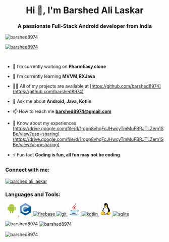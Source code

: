 <h1 align="center">Hi 👋, I'm Barshed Ali Laskar</h1>
<h3 align="center">A passionate Full-Stack Android developer from India</h3>

<p align="left"> <img src="https://komarev.com/ghpvc/?username=barshed8974&label=Profile%20views&color=0e75b6&style=flat" alt="barshed8974" /> </p>

<p align="left"> <a href="https://github.com/ryo-ma/github-profile-trophy"><img src="https://github-profile-trophy.vercel.app/?username=barshed8974" alt="barshed8974" /></a> </p>

<p align="left"> <a href="https://twitter.com/" target="blank"><img src="https://img.shields.io/twitter/follow/?logo=twitter&style=for-the-badge" alt="" /></a> </p>

- 🔭 I’m currently working on **PharmEasy clone**

- 🌱 I’m currently learning **MVVM,RXJava**

- 👨‍💻 All of my projects are available at [https://github.com/barshed8974](https://github.com/barshed8974)

- 💬 Ask me about **Android, Java, Kotlin**

- 📫 How to reach me **barshed8974@gmail.com**

- 📄 Know about my experiences [https://drive.google.com/file/d/1ropp8vhqFcJHwcyTmMuFBRJTLZem1SBe/view?usp=sharing](https://drive.google.com/file/d/1ropp8vhqFcJHwcyTmMuFBRJTLZem1SBe/view?usp=sharing)

- ⚡ Fun fact **Coding is fun, all fun may not be coding**

<h3 align="left">Connect with me:</h3>
<p align="left">
<a href="https://linkedin.com/in/barshed ali laskar" target="blank"><img align="center" src="https://raw.githubusercontent.com/rahuldkjain/github-profile-readme-generator/master/src/images/icons/Social/linked-in-alt.svg" alt="barshed ali laskar" height="30" width="40" /></a>
</p>

<h3 align="left">Languages and Tools:</h3>
<p align="left"> <a href="https://developer.android.com" target="_blank"> <img src="https://raw.githubusercontent.com/devicons/devicon/master/icons/android/android-original-wordmark.svg" alt="android" width="40" height="40"/> </a> <a href="https://www.cprogramming.com/" target="_blank"> <img src="https://raw.githubusercontent.com/devicons/devicon/master/icons/c/c-original.svg" alt="c" width="40" height="40"/> </a> <a href="https://firebase.google.com/" target="_blank"> <img src="https://www.vectorlogo.zone/logos/firebase/firebase-icon.svg" alt="firebase" width="40" height="40"/> </a> <a href="https://git-scm.com/" target="_blank"> <img src="https://www.vectorlogo.zone/logos/git-scm/git-scm-icon.svg" alt="git" width="40" height="40"/> </a> <a href="https://www.java.com" target="_blank"> <img src="https://raw.githubusercontent.com/devicons/devicon/master/icons/java/java-original.svg" alt="java" width="40" height="40"/> </a> <a href="https://kotlinlang.org" target="_blank"> <img src="https://www.vectorlogo.zone/logos/kotlinlang/kotlinlang-icon.svg" alt="kotlin" width="40" height="40"/> </a> <a href="https://www.linux.org/" target="_blank"> <img src="https://raw.githubusercontent.com/devicons/devicon/master/icons/linux/linux-original.svg" alt="linux" width="40" height="40"/> </a> <a href="https://www.sqlite.org/" target="_blank"> <img src="https://www.vectorlogo.zone/logos/sqlite/sqlite-icon.svg" alt="sqlite" width="40" height="40"/> </a> </p>

<p><img align="left" src="https://github-readme-stats.vercel.app/api/top-langs?username=barshed8974&show_icons=true&locale=en&layout=compact" alt="barshed8974" /></p>

<p>&nbsp;<img align="center" src="https://github-readme-stats.vercel.app/api?username=barshed8974&show_icons=true&locale=en" alt="barshed8974" /></p>

<p><img align="center" src="https://github-readme-streak-stats.herokuapp.com/?user=barshed8974&" alt="barshed8974" /></p>
